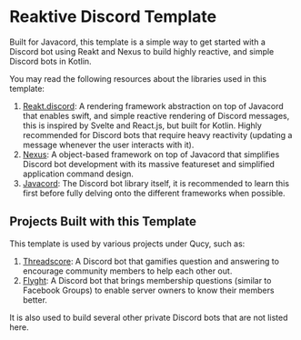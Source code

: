 # Reaktive Discord Template

Built for Javacord, this template is a simple way to get started with a Discord bot using Reakt and Nexus 
to build highly reactive, and simple Discord bots in Kotlin.

You may read the following resources about the libraries used in this template:
1. [Reakt.discord](https://github.com/ShindouMihou/reakt.discord): A rendering framework abstraction on top of Javacord that enables 
swift, and simple reactive rendering of Discord messages, this is inspired by Svelte and React.js, but built for Kotlin. Highly recommended
for Discord bots that require heavy reactivity (updating a message whenever the user interacts with it).
2. [Nexus](https://github.com/ShindouMihou/Nexus): A object-based framework on top of Javacord that simplifies Discord bot 
development with its massive featureset and simplified application command design.
3. [Javacord](https://github.com/Javacord/Javacord): The Discord bot library itself, it is recommended to learn this first
before fully delving onto the different frameworks when possible.

## Projects Built with this Template

This template is used by various projects under Qucy, such as:
1. [Threadscore](https://threadscore.mihou.pw): A Discord bot that gamifies question and answering to encourage community members to help each other out.
2. [Flyght](https://flyght.mihou.pw): A Discord bot that brings membership questions (similar to Facebook Groups) to enable server owners to know their members better.

It is also used to build several other private Discord bots that are not listed here.
